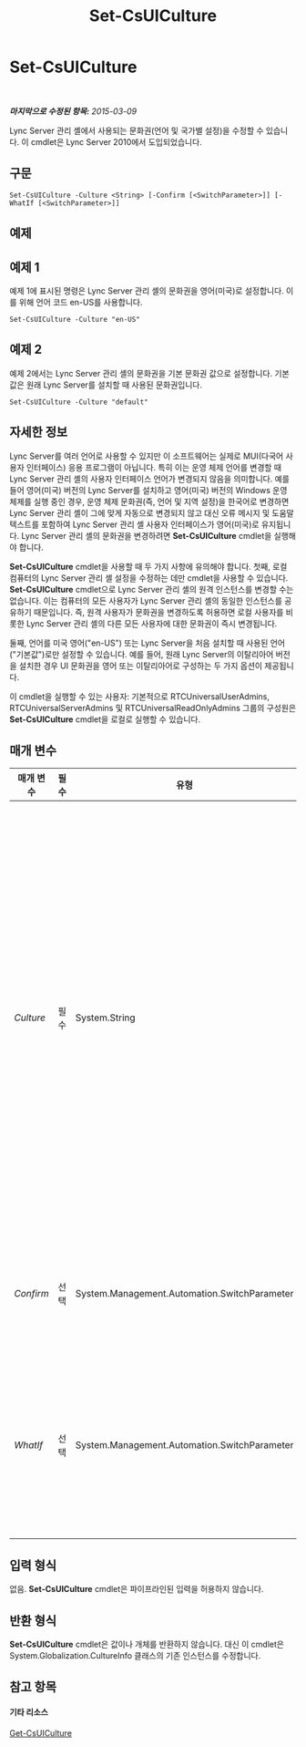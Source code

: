 ﻿---
title: Set-CsUICulture
TOCTitle: Set-CsUICulture
ms:assetid: 53fbc126-1df9-4ea0-8055-4e9530ab89d6
ms:mtpsurl: https://technet.microsoft.com/ko-kr/library/Gg398354(v=OCS.15)
ms:contentKeyID: 49303660
ms.date: 08/24/2015
mtps_version: v=OCS.15
ms.translationtype: HT
---

# Set-CsUICulture

 

_**마지막으로 수정된 항목:** 2015-03-09_

Lync Server 관리 셸에서 사용되는 문화권(언어 및 국가별 설정)을 수정할 수 있습니다. 이 cmdlet은 Lync Server 2010에서 도입되었습니다.

## 구문

    Set-CsUICulture -Culture <String> [-Confirm [<SwitchParameter>]] [-WhatIf [<SwitchParameter>]]

## 예제

## 예제 1

예제 1에 표시된 명령은 Lync Server 관리 셸의 문화권을 영어(미국)로 설정합니다. 이를 위해 언어 코드 en-US를 사용합니다.

    Set-CsUICulture -Culture "en-US"

## 예제 2

예제 2에서는 Lync Server 관리 셸의 문화권을 기본 문화권 값으로 설정합니다. 기본값은 원래 Lync Server를 설치할 때 사용된 문화권입니다.

    Set-CsUICulture -Culture "default"

## 자세한 정보

Lync Server를 여러 언어로 사용할 수 있지만 이 소프트웨어는 실제로 MUI(다국어 사용자 인터페이스) 응용 프로그램이 아닙니다. 특히 이는 운영 체제 언어를 변경할 때 Lync Server 관리 셸의 사용자 인터페이스 언어가 변경되지 않음을 의미합니다. 예를 들어 영어(미국) 버전의 Lync Server를 설치하고 영어(미국) 버전의 Windows 운영 체제를 실행 중인 경우, 운영 체제 문화권(즉, 언어 및 지역 설정)을 한국어로 변경하면 Lync Server 관리 셸이 그에 맞게 자동으로 변경되지 않고 대신 오류 메시지 및 도움말 텍스트를 포함하여 Lync Server 관리 셸 사용자 인터페이스가 영어(미국)로 유지됩니다. Lync Server 관리 셸의 문화권을 변경하려면 **Set-CsUICulture** cmdlet을 실행해야 합니다.

**Set-CsUICulture** cmdlet을 사용할 때 두 가지 사항에 유의해야 합니다. 첫째, 로컬 컴퓨터의 Lync Server 관리 셸 설정을 수정하는 데만 cmdlet을 사용할 수 있습니다. **Set-CsUICulture** cmdlet으로 Lync Server 관리 셸의 원격 인스턴스를 변경할 수는 없습니다. 이는 컴퓨터의 모든 사용자가 Lync Server 관리 셸의 동일한 인스턴스를 공유하기 때문입니다. 즉, 원격 사용자가 문화권을 변경하도록 허용하면 로컬 사용자를 비롯한 Lync Server 관리 셸의 다른 모든 사용자에 대한 문화권이 즉시 변경됩니다.

둘째, 언어를 미국 영어("en-US") 또는 Lync Server을 처음 설치할 때 사용된 언어("기본값")로만 설정할 수 있습니다. 예를 들어, 원래 Lync Server의 이탈리아어 버전을 설치한 경우 UI 문화권을 영어 또는 이탈리아어로 구성하는 두 가지 옵션이 제공됩니다.

이 cmdlet을 실행할 수 있는 사용자: 기본적으로 RTCUniversalUserAdmins, RTCUniversalServerAdmins 및 RTCUniversalReadOnlyAdmins 그룹의 구성원은 **Set-CsUICulture** cmdlet을 로컬로 실행할 수 있습니다.

## 매개 변수


<table>
<colgroup>
<col style="width: 25%" />
<col style="width: 25%" />
<col style="width: 25%" />
<col style="width: 25%" />
</colgroup>
<thead>
<tr class="header">
<th>매개 변수</th>
<th>필수</th>
<th>유형</th>
<th>설명</th>
</tr>
</thead>
<tbody>
<tr class="odd">
<td><p><em>Culture</em></p></td>
<td><p>필수</p></td>
<td><p>System.String</p></td>
<td><p>Lync Server 관리 셸에 사용되는 문화권을 지정하는 데 사용됩니다. 문화권을 미국 영어의 &quot;en-US&quot;로 설정하거나, 원래 Lync Server를 설치할 때 사용된 언어를 사용하려면 문화권을 &quot;기본값&quot;으로 설정합니다.</p></td>
</tr>
<tr class="even">
<td><p><em>Confirm</em></p></td>
<td><p>선택</p></td>
<td><p>System.Management.Automation.SwitchParameter</p></td>
<td><p>명령을 실행하기 전에 확인 메시지를 표시합니다.</p></td>
</tr>
<tr class="odd">
<td><p><em>WhatIf</em></p></td>
<td><p>선택</p></td>
<td><p>System.Management.Automation.SwitchParameter</p></td>
<td><p>명령을 실제로 실행하지 않고도 명령이 실행될 경우 발생할 수 있는 현상을 설명합니다.</p></td>
</tr>
</tbody>
</table>


## 입력 형식

없음. **Set-CsUICulture** cmdlet은 파이프라인된 입력을 허용하지 않습니다.

## 반환 형식

**Set-CsUICulture** cmdlet은 값이나 개체를 반환하지 않습니다. 대신 이 cmdlet은 System.Globalization.CultureInfo 클래스의 기존 인스턴스를 수정합니다.

## 참고 항목

#### 기타 리소스

[Get-CsUICulture](get-csuiculture.md)

